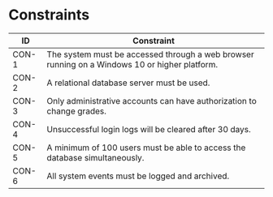 # Constraints

| ID | Constraint |
| -- | ---------- |
| CON-1 | The system must be accessed through a web browser running on a Windows 10 or higher platform. |
| CON-2 | A relational database server must be used. |
| CON-3 | Only administrative accounts can have authorization to change grades. |
| CON-4 | Unsuccessful login logs will be cleared after 30 days. |
| CON-5 | A minimum of 100 users must be able to access the database simultaneously. |
| CON-6 | All system events must be logged and archived. |
